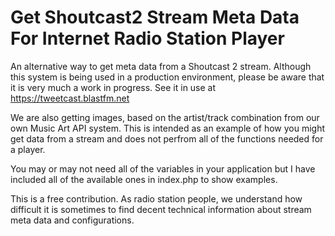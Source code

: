 # Get Shoutcast2 Stream Meta Data For Internet Radio Station Player
An alternative way to get meta data from a Shoutcast 2 stream. Although this system is being used in a production environment, please be aware that it is very much a work in progress. See it in use at https://tweetcast.blastfm.net

We are also getting images, based on the artist/track combination from our own Music Art API system. This is intended as an example of how you might get data from a stream and does not perfrom all of the functions needed for a player.

You may or may not need all of the variables in your application but I have included all of the available ones in index.php to show examples.

This is a free contribution. As radio station people, we understand how difficult it is sometimes to find decent technical information about stream meta data and configurations.
